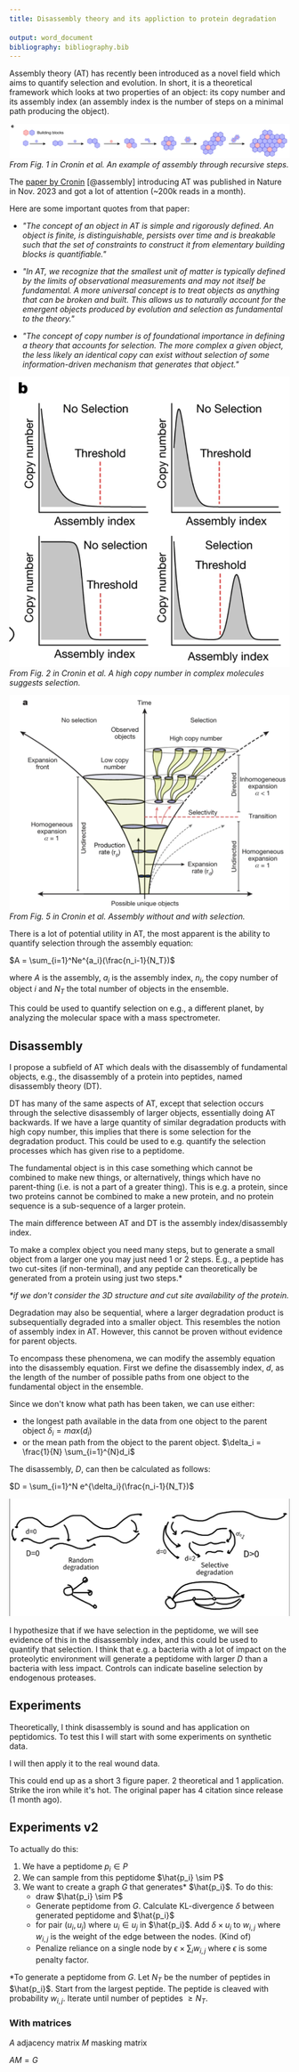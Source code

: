 ```yaml
---
title: Disassembly theory and its appliction to protein degradation

output: word_document
bibliography: bibliography.bib
---
```


Assembly theory (AT) has recently been introduced as a novel field which aims to quantify selection and evolution. In short, it is a theoretical framework which looks at two properties of an object: its copy number and its assembly index (an assembly index is the number of steps on a minimal path producing the object). 

![](/paper/img/at3.png)
*From Fig. 1 in Cronin et al. An example of assembly through recursive steps.*

The [paper by Cronin](https://www.nature.com/articles/s41586-023-06600-9) [@assembly] introducing AT was published in Nature in Nov. 2023 and got a lot of attention (~200k reads in a month).

Here are some important quotes from that paper:

- *"The concept of an object in AT is simple and rigorously defined. An object is finite, is distinguishable, persists over time and is breakable such that the set of constraints to construct it from elementary building blocks is quantifiable."*

- *"In AT, we recognize that the smallest unit of matter is typically defined by the limits of observational measurements and may not itself be fundamental. A more universal concept is to treat objects as anything that can be broken and built. This allows us to naturally account for the emergent objects produced by evolution and selection as fundamental to the theory."*

- *"The concept of copy number is of foundational importance in defining a theory that accounts for selection. The more complex a given object, the less likely an identical copy can exist without selection of some information-driven mechanism that generates that object."*

![](/paper/img/at2.png)
*From Fig. 2 in Cronin et al. A high copy number in complex molecules suggests selection.*

![](/paper/img/at1.png)
*From Fig. 5 in Cronin et al. Assembly without and with selection.*


There is a lot of potential utility in AT, the most apparent is the ability to quantify selection through the assembly equation:

$A = \sum_{i=1}^Ne^{a_i}(\frac{n_i-1}{N_T})$

where $A$ is the assembly, $a_i$ is the assembly index, $n_i$, the copy number of object _i_ and $N_T$ the total number of objects in the ensemble.

This could be used to quantify selection on e.g., a different planet, by analyzing the molecular space with a mass spectrometer.

## Disassembly
I propose a subfield of AT which deals with the disassembly of fundamental objects, e.g., the disassembly of a protein into peptides, named disassembly theory (DT).

DT has many of the same aspects of AT, except that selection occurs through the selective disassembly of larger objects, essentially doing AT backwards. If we have a large quantity of similar degradation products with high copy number, this implies that there is some selection for the degradation product. This could be used to e.g. quantify the selection processes which has given rise to a peptidome.

The fundamental object is in this case something which cannot be combined to make new things, or alternatively, things which have no parent-thing (i.e. is not a part of a greater thing). This is e.g. a protein, since two proteins cannot be combined to make a new protein, and no protein sequence is a sub-sequence of a larger protein.

The main difference between AT and DT is the assembly index/disassembly index.

To make a complex object you need many steps, but to generate a small object from a larger one you may just need 1 or 2 steps. E.g., a peptide has two cut-sites (if non-terminal), and any peptide can theoretically be generated from a protein using just two steps.*

_*if we don't consider the 3D structure and cut site availability of the protein._

Degradation may also be sequential, where a larger degradation product is subsequentially degraded into a smaller object. This resembles the notion of assembly index in AT. However, this cannot be proven without evidence for parent objects.

To encompass these phenomena, we can modify the assembly equation into the disassembly equation. First we define the disassembly index, $d$, as the length of the number of possible paths from one object to the fundamental object in the ensemble.

Since we don't know what path has been taken, we can use either:

- the longest path available in the data from one object to the parent object
$\delta_i = max(d_i)$
- or the mean path from the object to the parent object.
$\delta_i = \frac{1}{N} \sum_{i=1}^{N}d_i$


The disassembly, $D$, can then be calculated as follows:

$D = \sum_{i=1}^N e^{\delta_i}(\frac{n_i-1}{N_T})$

![](/paper/img/sketch.png) 

I hypothesize that if we have selection in the peptidome, we will see evidence of this in the disassembly index, and this could be used to quantify that selection. I think that e.g. a bacteria with a lot of impact on the proteolytic environment will generate a peptidome with larger $D$ than a bacteria with less impact. Controls can indicate baseline selection by endogenous proteases.

## Experiments

Theoretically, I think disassembly is sound and has application on peptidomics. To test this I will start with some experiments on synthetic data. 

I will then apply it to the real wound data.

This could end up as a short 3 figure paper. 2 theoretical and 1 application. Strike the iron while it's hot. The original paper has 4 citation since release (1 month ago).


## Experiments v2

To actually do this:

1. We have a peptidome $p_i \in P$
2. We can sample from this peptidome $\hat{p_i} \sim P$
3. We want to create a graph $G$ that generates* $\hat{p_i}$. To do this:
    - draw $\hat{p_i} \sim P$
    - Generate peptidome from $G$. Calculate KL-divergence $\delta$ between generated peptidome and $\hat{p_i}$
    - for pair $(u_i, u_j)$ where $u_i \in u_j$ in $\hat{p_i}$. Add $\delta \times u_i$ to $w_{i,j}$ where $w_{i,j}$ is the weight of the edge between the nodes. (Kind of)
    - Penalize reliance on a single node by $\epsilon \times \sum_i{w_{i,j}}$ where $\epsilon$ is some penalty factor.
    


*To generate a peptidome from $G$. Let $N_T$ be the number of peptides in $\hat{p_i}$. Start from the largest peptide. The peptide is cleaved with probability $w_{i,j}$. Iterate until number of peptides $\geq N_T$.

### With matrices
$A$ adjacency matrix
$M$ masking matrix

$AM = G$

